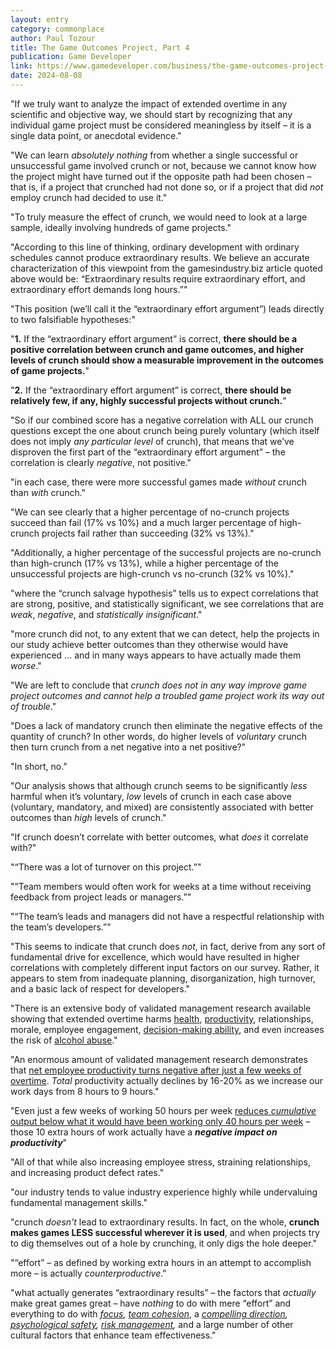 ```yaml
---
layout: entry
category: commonplace
author: Paul Tozour
title: The Game Outcomes Project, Part 4
publication: Game Developer
link: https://www.gamedeveloper.com/business/the-game-outcomes-project-part-4-crunch-makes-games-worse
date: 2024-08-08
---
```


"If we truly want to analyze the impact of extended overtime in any scientific and objective way, we should start by recognizing that any individual game project must be considered meaningless by itself – it is a single data point, or anecdotal evidence."

"We can learn *absolutely nothing* from whether a single successful or unsuccessful game involved crunch or not, because we cannot know how the project might have turned out if the opposite path had been chosen – that is, if a project that crunched had not done so, or if a project that did *not* employ crunch had decided to use it."

"To truly measure the effect of crunch, we would need to look at a large sample, ideally involving hundreds of game projects."

"According to this line of thinking, ordinary development with ordinary schedules cannot produce extraordinary results. We believe an accurate characterization of this viewpoint from the gamesindustry.biz article quoted above would be: “Extraordinary results require extraordinary effort, and extraordinary effort demands long hours.”"

"This position (we’ll call it the “extraordinary effort argument”) leads directly to two falsifiable hypotheses:"

"**1.** If the “extraordinary effort argument” is correct, **there should be a positive correlation between crunch and game outcomes, and higher levels of crunch should show a measurable improvement in the outcomes of game projects.**"

"**2.** If the “extraordinary effort argument” is correct, **there should be relatively few, if any, highly successful projects without crunch.**"

"So if our combined score has a negative correlation with ALL our crunch questions except the one about crunch being purely voluntary (which itself does not imply *any particular level* of crunch), that means that we’ve disproven the first part of the “extraordinary effort argument” – the correlation is clearly *negative*, not positive."

"in each case, there were more successful games made *without* crunch than *with* crunch."

"We can see clearly that a higher percentage of no-crunch projects succeed than fail (17% vs 10%) and a much larger percentage of high-crunch projects fail rather than succeeding (32% vs 13%)."

"Additionally, a higher percentage of the successful projects are no-crunch than high-crunch (17% vs 13%), while a higher percentage of the unsuccessful projects are high-crunch vs no-crunch (32% vs 10%)."

"where the “crunch salvage hypothesis” tells us to expect correlations that are strong, positive, and statistically significant, we see correlations that are *weak*, *negative*, and *statistically insignificant*."

"more crunch did not, to any extent that we can detect, help the projects in our study achieve better outcomes than they otherwise would have experienced … and in many ways appears to have actually made them *worse*."

"We are left to conclude that *crunch does not in any way improve game project outcomes and cannot help a troubled game project work its way out of trouble*."

"Does a lack of mandatory crunch then eliminate the negative effects of the quantity of crunch? In other words, do higher levels of *voluntary* crunch then turn crunch from a net negative into a net positive?"

"In short, no."

"Our analysis shows that although crunch seems to be significantly *less* harmful when it’s voluntary, *low* levels of crunch in each case above (voluntary, mandatory, and mixed) are consistently associated with better outcomes than *high* levels of crunch."

"If crunch doesn’t correlate with better outcomes, what *does* it correlate with?"

"“There was a lot of turnover on this project.”"

"“Team members would often work for weeks at a time without receiving feedback from project leads or managers.”"

"“The team’s leads and managers did not have a respectful relationship with the team’s developers.”"

"This seems to indicate that crunch does *not*, in fact, derive from any sort of fundamental drive for excellence, which would have resulted in higher correlations with completely different input factors on our survey. Rather, it appears to stem from inadequate planning, disorganization, high turnover, and a basic lack of respect for developers."

"There is an extensive body of validated management research available showing that extended overtime harms [health](http://www.webmd.com/heart-disease/news/20100513/working-overtime-may-hurt-your-heart), [productivity](http://www.salon.com/2012/03/14/bring_back_the_40_hour_work_week/), relationships, morale, employee engagement, [decision-making ability](http://www.sciencedaily.com/releases/2015/01/150107204607.htm), and even increases the risk of [alcohol abuse](http://www.sciencedaily.com/releases/2015/01/150113204339.htm)."

"An enormous amount of validated management research demonstrates that [net employee productivity turns negative after just a few weeks of overtime](http://www.slideshare.net/flowtown/rules-of-productivity-2756161). *Total* productivity actually declines by 16-20% as we increase our work days from 8 hours to 9 hours."

"Even just a few weeks of working 50 hours per week [reduces *cumulative* output below what it would have been working only 40 hours per week](https://www.youtube.com/watch?v=MckqTuVJNaw) – those 10 extra hours of work actually have a ***negative impact on productivity***"

"All of that while also increasing employee stress, straining relationships, and increasing product defect rates."

"our industry tends to value industry experience highly while undervaluing fundamental management skills."

"crunch *doesn't* lead to extraordinary results. In fact, on the whole, **crunch makes games LESS successful wherever it is used**, and when projects try to dig themselves out of a hole by crunching, it only digs the hole deeper."

"“effort” – as defined by working extra hours in an attempt to accomplish more – is actually *counterproductive*."

"what actually generates “extraordinary results” – the factors that *actually* make great games great – have *nothing* to do with mere “effort” and everything to do with *[focus](http://www.gamasutra.com/blogs/PaulTozour/20150113/233922/The_Game_Outcomes_Project_Part_3_Game_Development_Factors.php),* [*team cohesion*](http://gamasutra.com/blogs/PaulTozour/20150106/233254/The_Game_Outcomes_Project_Part_2_Building_Effective_Teams.php), a *[compelling direction](http://gamasutra.com/blogs/PaulTozour/20150106/233254/The_Game_Outcomes_Project_Part_2_Building_Effective_Teams.php), [psychological safety](http://gamasutra.com/blogs/PaulTozour/20150106/233254/The_Game_Outcomes_Project_Part_2_Building_Effective_Teams.php), [risk management](http://www.gamasutra.com/blogs/PaulTozour/20150113/233922/The_Game_Outcomes_Project_Part_3_Game_Development_Factors.php),* and a large number of other cultural factors that enhance team effectiveness."
